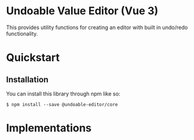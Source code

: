 # Undoable Value Editor (Vue 3)
This provides utility functions for creating an editor with built in undo/redo functionality.

# Quickstart
## Installation
You can install this library through npm like so:
```
$ npm install --save @undoable-editor/core
```

# Implementations
